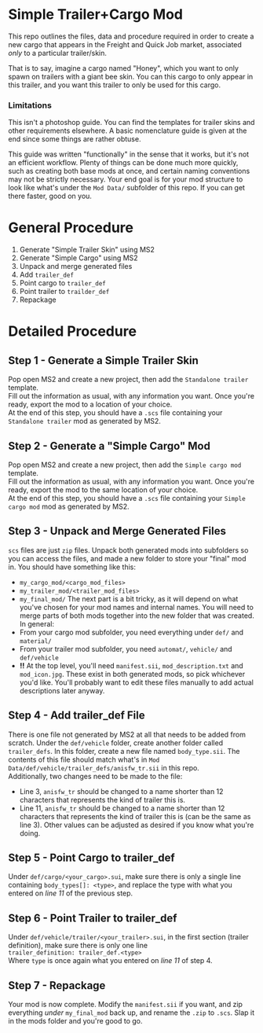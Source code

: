# Simple Trailer+Cargo Mod
This repo outlines the files, data and procedure required in order to create a new cargo that appears in the Freight and Quick Job market, associated *only* to a particular trailer/skin.

That is to say, imagine a cargo named "Honey", which you want to only spawn on trailers with a giant bee skin. You can this cargo to only appear in this trailer, and you want this trailer to only be used for this cargo.

### Limitations
This isn't a photoshop guide. You can find the templates for trailer skins and other requirements elsewhere. A basic nomenclature guide is given at the end since some things are rather obtuse.

This guide was written "functionally" in the sense that it works, but it's not an efficient workflow. Plenty of things can be done much more quickly, such as creating both base mods at once, and certain naming conventions may not be strictly necessary. Your end goal is for your mod structure to look like what's under the `Mod Data/` subfolder of this repo. If you can get there faster, good on you.

# General Procedure
1. Generate "Simple Trailer Skin" using MS2
2. Generate "Simple Cargo" using MS2
3. Unpack and merge generated files
4. Add `trailer_def`
5. Point cargo to `trailer_def`
6. Point trailer to `trailder_def`
7. Repackage

# Detailed Procedure
## Step 1 - Generate a Simple Trailer Skin
Pop open MS2 and create a new project, then add the `Standalone trailer` template.  
Fill out the information as usual, with any information you want. Once you're ready, export the mod to a location of your choice.  
At the end of this step, you should have a `.scs` file containing your `Standalone trailer` mod as generated by MS2.

## Step 2 - Generate a "Simple Cargo" Mod
Pop open MS2 and create a new project, then add the `Simple cargo mod` template.  
Fill out the information as usual, with any information you want. Once you're ready, export the mod to the same location of your choice.  
At the end of this step, you should have a `.scs` file containing your `Simple cargo mod` mod as generated by MS2.

## Step 3 - Unpack and Merge Generated Files
`scs` files are just `zip` files. Unpack both generated mods into subfolders so you can access the files, and made a new folder to store your "final" mod in. You should have something like this:  
- `my_cargo_mod/<cargo_mod_files>`
- `my_trailer_mod/<trailer_mod_files>`
- `my_final_mod/`
The next part is a bit tricky, as it will depend on what you've chosen for your mod names and internal names. You will need to merge parts of both mods together into the new folder that was created. In general:
- From your cargo mod subfolder, you need everything under `def/` and `material/`
- From your trailer mod subfolder, you need `automat/`, `vehicle/` and `def/vehicle`
- **!!** At the top level, you'll need `manifest.sii`, `mod_description.txt` and `mod_icon.jpg`. These exist in both generated mods, so pick whichever you'd like. You'll probably want to edit these files manually to add actual descriptions later anyway.

## Step 4 - Add trailer_def File
There is one file not generated by MS2 at all that needs to be added from scratch. Under the `def/vehicle` folder, create another folder called `trailer_defs`. In this folder, create a new file named `body_type.sii`. The contents of this file should match what's in `Mod Data/def/vehicle/trailer_defs/anisfw_tr.sii` in this repo.  
Additionally, two changes need to be made to the file:
- Line 3, `anisfw_tr` should be changed to a name shorter than 12 characters that represents the kind of trailer this is.
- Line 11, `anisfw_tr` should be changed to a name shorter than 12 characters that represents the kind of trailer this is (can be the same as line 3).
Other values can be adjusted as desired if you know what you're doing.

## Step 5 - Point Cargo to trailer_def
Under `def/cargo/<your_cargo>.sui`, make sure there is only a single line containing `body_types[]: <type>`, and replace the type with what you entered on *line 11* of the previous step.

## Step 6 - Point Trailer to trailer_def
Under `def/vehicle/trailer/<your_trailer>.sui`, in the first section (trailer definition), make sure there is only one line  
`trailer_definition: trailer_def.<type>`  
Where `type` is once again what you entered on *line 11* of step 4.

## Step 7 - Repackage
Your mod is now complete. Modify the `manifest.sii` if you want, and zip everything *under* `my_final_mod` back up, and rename the `.zip` to `.scs`. Slap it in the mods folder and you're good to go.

